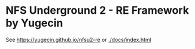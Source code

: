 # NFS Underground 2 - RE Framework by Yugecin

See https://yugecin.github.io/nfsu2-re or [./docs/index.html](./docs/index.html)
